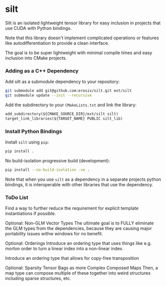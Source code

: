 # silt

Silt is an isolated lightweight tensor library for easy inclusion in projects that use CUDA with Python bindings.

Note that this library doesn't implement complicated operations or features like autodifferentiation to provide a clean interface.

The goal is to be super lightweight with minimal compile times and easy inclusion into CMake projects.

### Adding as a C++ Dependency

Add silt as a submodule dependency to your repository:

```bash
git submodule add git@github.com:erosiv/silt.git ext/silt
git submodule update --init --recursive
```

Add the subdirectory to your `CMakeLists.txt` and link the library:

```CMakeLists.txt
add_subdirectory(${CMAKE_SOURCE_DIR}/ext/silt silt)
target_link_libraries(${TARGET_NAME} PUBLIC silt_lib)
```

### Install Python Bindings

Install `silt` using `pip`:

```bash
pip install .
```

No build-isolation progressive build (development):

```bash
pip install --no-build-isolation -ve .
```

Note that when you use `silt` as a dependency in a separate projects python bindings, it is interoperable with other libraries that use the dependency.

### ToDo List

Find a way to further reduce the requirement for explicit template instantiations if possible.

Optional: Non-GLM Vector Types
  The ultimate goal is to FULLY eliminate the GLM types from the dependencies,
  because they are causing major portability issues withw windows for no benefit.

Optional: Orderings
  Introduce an ordering type that uses things like e.g. morton 
  order to turn a linear index into a non-linear index.

  Introduce an ordering type that allows for copy-free transposition

Optional: Sparsity
  Tensor Bags as more Complex Composed Maps
  Then, a map type can compose multiple of these together into weird structures including
  sparse structures, etc.